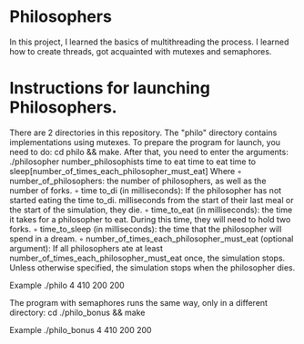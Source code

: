 # Philosophers

In this project, I learned the basics of multithreading the process.
I learned how to create threads, got acquainted with mutexes and semaphores.

# Instructions for launching Philosophers.

There are 2 directories in this repository. The "philo" directory contains implementations using mutexes. To prepare the program for launch, you need to do: 
cd philo && make.
After that, you need to enter the arguments:
./philosopher number_philosophists time to eat time to eat time to sleep[number_of_times_each_philosopher_must_eat]
Where 
◦ number_of_philosophers: the number of philosophers, as well as the number
of forks.
◦ time to_di (in milliseconds): If the philosopher has not started eating the time to_di.
milliseconds from the start of their last meal or the start of the simulation, they die.
◦ time_to_eat (in milliseconds): the time it takes for a philosopher to eat.
During this time, they will need to hold two forks.
◦ time_to_sleep (in milliseconds): the time that the philosopher will spend in a dream.
◦ number_of_times_each_philosopher_must_eat (optional argument): If all
philosophers ate at least number_of_times_each_philosopher_must_eat
once, the simulation stops. Unless otherwise specified, the simulation stops when
the philosopher dies.

Example ./philo 4 410 200 200

The program with semaphores runs the same way, only in a different directory:
cd ./philo_bonus && make

Example ./philo_bonus 4 410 200 200
